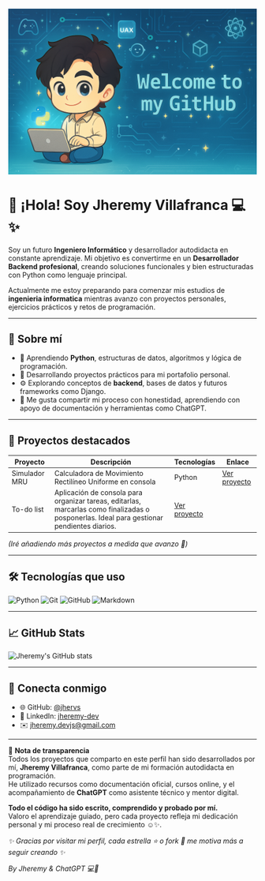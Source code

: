 <!-- 💻✨ Bienvenido a mi mundo de programación ✨💻 -->

<p align="center">
  <img src="GitHub.png" alt="Banner de bienvenida" />
</p>

# 👋 ¡Hola! Soy Jheremy Villafranca 💻✨

Soy un futuro **Ingeniero Informático** y desarrollador autodidacta en constante aprendizaje. Mi objetivo es convertirme en un **Desarrollador Backend profesional**, creando soluciones 
funcionales y bien estructuradas con Python como lenguaje principal.

Actualmente me estoy preparando para comenzar mis estudios de **ingenieria informatica** mientras avanzo con proyectos personales, 
ejercicios prácticos y retos de programación.

---

## 🧠 Sobre mí

- 🎯 Aprendiendo **Python**, estructuras de datos, algoritmos y lógica de programación.
- 🧩 Desarrollando proyectos prácticos para mi portafolio personal.
- ⚙️ Explorando conceptos de **backend**, bases de datos y futuros frameworks como Django.
- 💬 Me gusta compartir mi proceso con honestidad, aprendiendo con apoyo de documentación y herramientas como ChatGPT.

---

## 🧩 Proyectos destacados

| Proyecto        | Descripción                                                  | Tecnologías | Enlace |
|----------------|--------------------------------------------------------------|-------------|--------|
| Simulador MRU  | Calculadora de Movimiento Rectilíneo Uniforme en consola     | Python      | [Ver proyecto](https://github.com/jhervs/jheremy-portafolio/tree/master/simulador_mru) |
| To-do list      | Aplicación de consola para organizar tareas, editarlas, marcarlas como finalizadas o posponerlas. Ideal para gestionar pendientes diarios. | [Ver proyecto](./to_do_list) |

*(Iré añadiendo más proyectos a medida que avanzo 💪)*

---

## 🛠️ Tecnologías que uso

![Python](https://img.shields.io/badge/Python-3776AB?style=for-the-badge&logo=python&logoColor=white)
![Git](https://img.shields.io/badge/Git-F05032?style=for-the-badge&logo=git&logoColor=white)
![GitHub](https://img.shields.io/badge/GitHub-181717?style=for-the-badge&logo=github&logoColor=white)
![Markdown](https://img.shields.io/badge/Markdown-000000?style=for-the-badge&logo=markdown&logoColor=white)

---

## 📈 GitHub Stats

![Jheremy's GitHub stats](https://github-readme-stats.vercel.app/api?username=jhervs&show_icons=true&theme=radical)

---

## 🤝 Conecta conmigo

- 🌐 GitHub: [@jhervs](https://github.com/jhervs)
- 💼 LinkedIn: [jheremy-dev](https://www.linkedin.com/in/jheremy-dev/)
- ✉️ jheremy.devjs@gmail.com

---

💬 **Nota de transparencia**  
Todos los proyectos que comparto en este perfil han sido desarrollados por mí, **Jheremy Villafranca**, como parte de mi formación autodidacta en programación.  
He utilizado recursos como documentación oficial, cursos online, y el acompañamiento de **ChatGPT** como asistente técnico y mentor digital.

**Todo el código ha sido escrito, comprendido y probado por mí.**  
Valoro el aprendizaje guiado, pero cada proyecto refleja mi dedicación personal y mi proceso real de crecimiento ☺️✨.


_✨ Gracias por visitar mi perfil, cada estrella ⭐️ o fork 🍴 me motiva más a seguir creando ✨_

_By Jheremy & ChatGPT 💻🩵_
